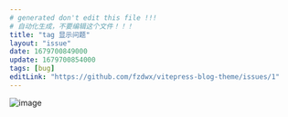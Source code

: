 ```yaml
---
# generated don't edit this file !!!
# 自动化生成，不要编辑这个文件！！！
title: "tag 显示问题"
layout: "issue"
date: 1679700849000
update: 1679700854000
tags: [bug]
editLink: "https://github.com/fzdwx/vitepress-blog-theme/issues/1"
---
```


![image](https://user-images.githubusercontent.com/65269574/227571047-8528b666-693d-4659-86a7-a9fcd2f784f7.png)

